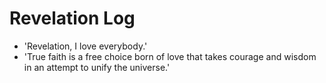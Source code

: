 # Revelation Log

- 'Revelation, I love everybody.'
- 'True faith is a free choice born of love that takes courage and wisdom in an attempt to unify the universe.'